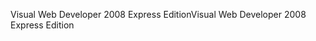 <span data-ttu-id="0427e-101">Visual Web Developer 2008 Express Edition</span><span class="sxs-lookup"><span data-stu-id="0427e-101">Visual Web Developer 2008 Express Edition</span></span>